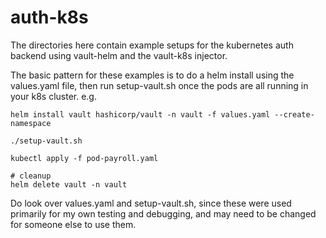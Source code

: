# auth-k8s

The directories here contain example setups for the kubernetes auth
backend using vault-helm and the vault-k8s injector.

The basic pattern for these examples is to do a helm install using the
values.yaml file, then run setup-vault.sh once the pods are all
running in your k8s cluster. e.g.

``` shell
helm install vault hashicorp/vault -n vault -f values.yaml --create-namespace

./setup-vault.sh

kubectl apply -f pod-payroll.yaml

# cleanup
helm delete vault -n vault
```

Do look over values.yaml and setup-vault.sh, since these were used
primarily for my own testing and debugging, and may need to be changed
for someone else to use them.
